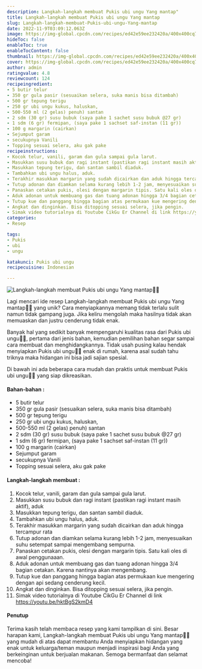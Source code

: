 ```yaml
---
description: Langkah-langkah membuat Pukis ubi ungu Yang mantap"
title: Langkah-langkah membuat Pukis ubi ungu Yang mantap
slug: Langkah-langkah-membuat-Pukis-ubi-ungu-Yang-mantap
date: 2022-11-9T03:09:12.063Z
image: https://img-global.cpcdn.com/recipes/ed42e59ee232420a/400x400cq70/photo.jpg
hideToc: false
enableToc: true
enableTocContent: false
thumbnail: https://img-global.cpcdn.com/recipes/ed42e59ee232420a/400x400cq70/photo.jpg
cover: https://img-global.cpcdn.com/recipes/ed42e59ee232420a/400x400cq70/photo.jpg
author: admin
ratingvalue: 4.8
reviewcount: 124
recipeingredient:
- 5 butir telur
- 350 gr gula pasir (sesuaikan selera, suka manis bisa ditambah)
- 500 gr tepung terigu
- 250 gr ubi ungu kukus, haluskan,
- 500-550 ml (2 gelas) penuh) santan
- 2 sdm (30 gr) susu bubuk (saya pake 1 sachet susu bubuk @27 gr)
- 1 sdm (6 gr) fermipan, (saya pake 1 sachset saf-instan (11 gr))
- 100 g margarin (cairkan)
- Sejumput garam
- secukupnya Vanili
- Topping sesuai selera, aku gak pake
recipeinstructions:
- Kocok telur, vanili, garam dan gula sampai gula larut.
- Masukkan susu bubuk dan ragi instant (pastikan ragi instant masih aktif), aduk
- Masukkan tepung terigu, dan santan sambil diaduk.
- Tambahkan ubi ungu halus, aduk.
- Terakhir masukkan margarin yang sudah dicairkan dan aduk hingga tercampur rata
- Tutup adonan dan diamkan selama kurang lebih 1-2 jam, menyesuaikan suhu setempat sampai mengembang sempurna.
- Panaskan cetakan pukis, olesi dengan margarin tipis. Satu kali oles di awal penggunaaan.
- Aduk adonan untuk membuang gas dan tuang adonan hingga 3/4 bagian cetakan. Karena nantinya akan mengembang.
- Tutup kue dan panggang hingga bagian atas permukaan kue mengering dengan api sedang cenderung kecil.
- Angkat dan dinginkan. Bisa ditopping sesuai selera, jika pengin.
- Simak video tutorialnya di Youtube CikGu Er Channel di link https://youtu.be/hktBgS2kmD4
categories:
- Resep

tags:
- Pukis
- ubi
- ungu

katakunci: Pukis ubi ungu
recipecuisine: Indonesian

---
```


![Langkah-langkah membuat Pukis ubi ungu Yang mantap👩‍🍳](https://img-global.cpcdn.com/recipes/ed42e59ee232420a/400x400cq70/photo.jpg)

Lagi mencari ide resep Langkah-langkah membuat Pukis ubi ungu Yang mantap👩‍🍳 yang unik? Cara menyiapkannya memang tidak terlalu sulit namun tidak gampang juga. Jika keliru mengolah maka hasilnya tidak akan memuaskan dan justru cenderung tidak enak.

Banyak hal yang sedikit banyak mempengaruhi kualitas rasa dari Pukis ubi ungu👩‍🍳, pertama dari jenis bahan, kemudian pemilihan bahan segar sampai cara membuat dan menghidangkannya. Tidak usah pusing kalau hendak menyiapkan Pukis ubi ungu👩‍🍳 enak di rumah, karena asal sudah tahu triknya maka hidangan ini bisa jadi sajian spesial.

Di bawah ini ada beberapa cara mudah dan praktis untuk membuat Pukis ubi ungu👩‍🍳 yang siap dikreasikan.

<!--inarticleads1-->

#### Bahan-bahan :

- 5 butir telur
- 350 gr gula pasir (sesuaikan selera, suka manis bisa ditambah)
- 500 gr tepung terigu
- 250 gr ubi ungu kukus, haluskan,
- 500-550 ml (2 gelas) penuh) santan
- 2 sdm (30 gr) susu bubuk (saya pake 1 sachet susu bubuk @27 gr)
- 1 sdm (6 gr) fermipan, (saya pake 1 sachset saf-instan (11 gr))
- 100 g margarin (cairkan)
- Sejumput garam
- secukupnya Vanili
- Topping sesuai selera, aku gak pake

<!--inarticleads2-->

#### Langkah-langkah membuat :

1. Kocok telur, vanili, garam dan gula sampai gula larut.
1. Masukkan susu bubuk dan ragi instant (pastikan ragi instant masih aktif), aduk
1. Masukkan tepung terigu, dan santan sambil diaduk.
1. Tambahkan ubi ungu halus, aduk.
1. Terakhir masukkan margarin yang sudah dicairkan dan aduk hingga tercampur rata
1. Tutup adonan dan diamkan selama kurang lebih 1-2 jam, menyesuaikan suhu setempat sampai mengembang sempurna.
1. Panaskan cetakan pukis, olesi dengan margarin tipis. Satu kali oles di awal penggunaaan.
1. Aduk adonan untuk membuang gas dan tuang adonan hingga 3/4 bagian cetakan. Karena nantinya akan mengembang.
1. Tutup kue dan panggang hingga bagian atas permukaan kue mengering dengan api sedang cenderung kecil.
1. Angkat dan dinginkan. Bisa ditopping sesuai selera, jika pengin.
1. Simak video tutorialnya di Youtube CikGu Er Channel di link https://youtu.be/hktBgS2kmD4

#### Penutup

Terima kasih telah membaca resep yang kami tampilkan di sini. Besar harapan kami, Langkah-langkah membuat Pukis ubi ungu Yang mantap👩‍🍳 yang mudah di atas dapat membantu Anda menyiapkan hidangan yang enak untuk keluarga/teman maupun menjadi inspirasi bagi Anda yang berkeinginan untuk berjualan makanan. Semoga bermanfaat dan selamat mencoba!